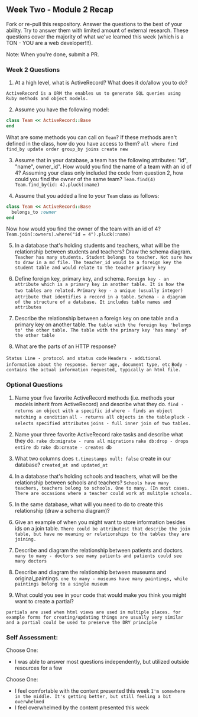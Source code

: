 ## Week Two - Module 2 Recap

Fork or re-pull this respository. Answer the questions to the best of your ability. Try to answer them with limited amount of external research. These questions cover the majority of what we've learned this week (which is a TON - YOU are a web developer!!!).

Note: When you're done, submit a PR.


### Week 2 Questions

1. At a high level, what is ActiveRecord? What does it do/allow you to do?
  
  `ActiveRecord is a ORM the enables us to generate SQL queries using Ruby methods and object models.`

2. Assume you have the following model:

```ruby
class Team << ActiveRecord::Base
end
```

What are some methods you can call on `Team`? If these methods aren't defined in the class, how do you have access to them?
    `all
    where
    find
    find_by
    update
    order
    group_by
    joins
    create
    new`

3. Assume that in your database, a team has the following attributes: "id", "name", owner_id". How would you find the name of a team with an id of 4? Assuming your class only included the code from question 2, how could you find the owner of the same team?
    `Team.find(4)
    Team.find_by(id: 4).pluck(:name)`

4. Assume that you added a line to your `Team` class as follows:

```ruby
class Team << ActiveRecord::Base
  belongs_to :owner
end
```

Now how would you find the owner of the team with an id of 4?
  `Team.join(:owners).where("id = 4").pluck(:name)`

5. In a database that's holding students and teachers, what will be the relationship between students and teachers? Draw the schema diagram.
  `Teacher has many students. Student belongs to teacher. Not sure how to draw in a md file. The teacher_id would be a foreign key the student table and would relate to the teacher primary key`

6. Define foreign key, primary key, and schema.
  `Foreign key - an attribute which is a primary key in another table. It is how the two tables are related.`
  `Primary key - a unique (usually integer) attribute that identifies a record in a table.`
  `Schema - a diagram of the structure of a database. It includes table names and attributes`
  
7. Describe the relationship between a foreign key on one table and a primary key on another table.
  `The table with the foreign key 'belongs to' the other table. The table with the primary key 'has many' of the other table`
  
8. What are the parts of an HTTP response?

  `Status Line - protocol and status code`
  `Headers - additional information about the response. Server age, document type, etc`
  `Body - contains the actual information requested, typically an html file.`
  


### Optional Questions

1. Name your five favorite ActiveRecord methods (i.e. methods your models inherit from ActiveRecord) and describe what they do.
  `find - returns an object with a specific id`
  `where - finds an object matching a condition`
  `all - returns all objects in the table`
  `pluck - selects specified attributes`
  `joins - full inner join of two tables.`
  
2. Name your three favorite ActiveRecord rake tasks and describe what they do.
  `rake db:migrate - runs all migrations`
  `rake db:drop - drops entire db`
  `rake db:create - creates db`
  
3. What two columns does `t.timestamps null: false` create in our database?
  `created_at and updated_at`
  
4. In a database that's holding schools and teachers, what will be the relationship between schools and teachers?
  `Schools have many teachers, teachers belong to schools. One to many. (In most cases. There are occasions where a teacher could work at mulitple schools.`
  
5. In the same database, what will you need to do to create this relationship (draw a schema diagram)?

  
6. Give an example of when you might want to store information besides ids on a join table.
  `There could be attributest that describe the join table, but have no meaning or relationships to the tables they are joining.`
  
7. Describe and diagram the relationship between patients and doctors.
  `many to many - doctors see many patients and patients could see many doctors`
  
8. Describe and diagram the relationship between museums and original_paintings.
  `one to many - museums have many paintings, while paintings belong to a single museum`
  
9. What could you see in your code that would make you think you might want to create a partial?

  `partials are used when html views are used in multiple places. for example forms for creating/updating things are usually very similar and a partial could be used to preserve the DRY principle`

### Self Assessment:
Choose One:

* I was able to answer most questions independently, but utilized outside resources for a few


Choose One:

* I feel comfortable with the content presented this week
  `I'm somewhere in the middle. It's getting better, but still feeling a bit overwhelmed`
* I feel overwhelmed by the content presented this week

